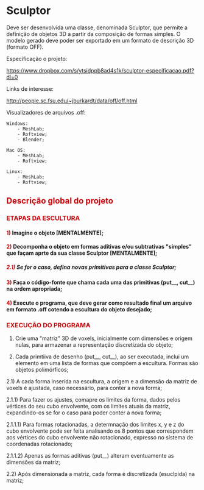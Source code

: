 # Sculptor
Deve ser desenvolvida uma classe, denominada Sculptor, que permite a definição de objetos 3D a partir da composição de formas simples. O modelo gerado deve poder ser exportado em um formato de descrição 3D (formato OFF). 

Especificação o projeto:

   https://www.dropbox.com/s/ytsidppb8ad4s1k/sculptor-especificacao.pdf?dl=0
   
   
Links de interesse:

   http://people.sc.fsu.edu/~jburkardt/data/off/off.html


Visualizadores de arquivos .off:
    
    Windows:
        - MeshLab;
        - Roftview;
        - Blender;
    
    Mac OS:
        - MeshLab;
        - Roftview;
    
    Linux:
        - MeshLab;
        - Roftview;
        

<h2>
    <font color="#c9040a"> Descrição global do projeto </font>
</h2>

<h3>
    <font color="#c9040a"> ETAPAS DA ESCULTURA </font>
</h3>


<h4>
    <font color="#c9040a"> 1) </font>
 Imagine o objeto [MENTALMENTE];
</h4>
<h4>
    <font color="#c9040a"> 2) </font>
 Decomponha o objeto em formas aditivas e/ou subtrativas "simples" que façam aprte da sua classe Sculptor [MENTALMENTE];
</h4>
<h5>
    <font color="#c9040a"> 2.1) </font>
 Se for o caso, defina novas primitivas para a classe Sculptor;
</h5>
<h4>
    <font color="#c9040a"> 3) </font>
 Faça o código-fonte que chama cada uma das primitivas (put__, cut__) na ordem apropriada;
</h4>
<h4>
    <font color="#c9040a"> 4) </font>
 Execute o programa, que deve gerar como resultado final um arquivo em formato .off cotendo a escultura do objeto desejado;
</h4>

<h3>
    <font color="#c9040a"> EXECUÇÃO DO PROGRAMA </font>
</h3>

1) Crie uma "matriz" 3D de voxels, inicialmente com dimensões e origem nulas, para armazenar a representação discretizada do objeto;

2) Cada primtiiva de desenho (put__, cut__), ao ser executada, inclui um elemento em uma lista de formas que compõem a escultura. Formas são objetos polimórficos;

2.1) A cada forma inserida na escultura, a origem e a dimensão da matriz de voxels é ajustada, caso necessário, para conter a nova forma;

2.1.1) Para fazer os ajustes, comapre os limites da forma, dados pelos vértices do seu cubo envolvente, com os limites atuais da matriz, expandindo-os se for o caso para poder conter a nova forma;

2.1.1.1) Para formas rotacionadas, a determnação dos limites x, y e z do cubo envolvente pode ser feita analisando os 8 pontos que correspondem aos vértices do cubo envolvente não rotacionado, expresso no sistema de coordenadas rotacionado;

2.1.1.2) Apenas as formas aditivas (put__) alteram eventuamente as dimensões da matriz;

2.2) Após dimensionada a matriz, cada forma é discretizada (esuclpida) na matriz;

